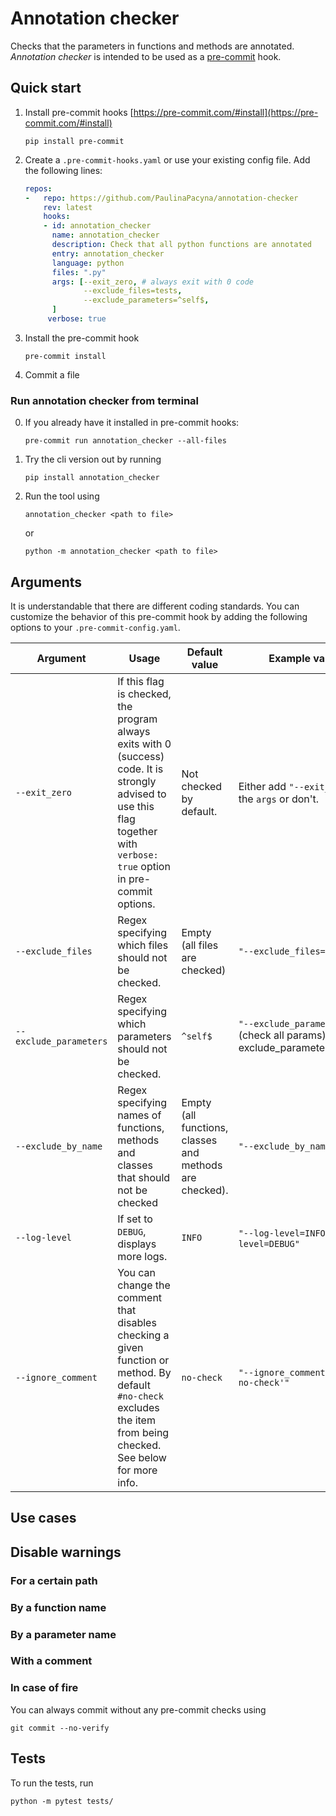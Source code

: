 # Annotation checker 
Checks that the parameters in functions and methods are annotated. _Annotation checker_ is intended to be used as a [pre-commit](https://pre-commit.com/) hook.

## Quick start
1. Install pre-commit hooks [https://pre-commit.com/#install](https://pre-commit.com/#install)
   ```shell
   pip install pre-commit
   ```

2. Create a `.pre-commit-hooks.yaml` or use your existing config file. Add the following lines:
   ```yaml
   repos:
   -   repo: https://github.com/PaulinaPacyna/annotation-checker
       rev: latest
       hooks:
       - id: annotation_checker
         name: annotation_checker
         description: Check that all python functions are annotated
         entry: annotation_checker
         language: python
         files: ".py"
         args: [--exit_zero, # always exit with 0 code
                --exclude_files=tests, 
                --exclude_parameters=^self$,
         ]
        verbose: true
   ```
3. Install the pre-commit hook
   ```
   pre-commit install
   ```
4. Commit a file

### Run annotation checker from terminal
0. If you already have it installed in pre-commit hooks:
   ```
   pre-commit run annotation_checker --all-files
   ```
1. Try the cli version out by running
   ```shell
   pip install annotation_checker
   ```
2. Run the tool using
   ```shell
   annotation_checker <path to file>
   ```
   or
   ```shell
   python -m annotation_checker <path to file>
   ```
 
## Arguments
It is understandable that there are different coding standards. You can customize the behavior of this pre-commit hook by adding the following options to your `.pre-commit-config.yaml`.


| Argument | Usage | Default value | Example values |
| - | - | - | - |
| `--exit_zero` | If this flag is checked, the program always exits with 0 (success) code. It is strongly advised to use this flag together with `verbose: true` option in pre-commit options. | Not checked by default. | Either add `"--exit_zero"` to the `args` or don't. |
| `--exclude_files` | Regex specifying which files should not be checked. | Empty (all files are checked) | `"--exclude_files=^test_"` |
| `--exclude_parameters` | Regex specifying which parameters should not be checked. | `^self$` | `"--exclude_parameters=''"` (check all params) `"--exclude_parameters='(^self$|logger)'"` |
| `--exclude_by_name` | Regex specifying names of functions, methods and classes that should not be checked | Empty (all functions, classes and methods are checked). | `"--exclude_by_name=^test_"` |
| `--log-level` | If set to `DEBUG`, displays more logs. | `INFO` | `"--log-level=INFO"`,`"--log-level=DEBUG"` |
| `--ignore_comment` | You can change the comment that disables checking a given function or method. By default `#no-check` excludes the item from being checked. See below for more info. | `no-check` | `"--ignore_comment='hint-no-check'"` | 

## Use cases 
## Disable warnings
### For a certain path
### By a function name
### By a parameter name
### With a comment
### In case of fire
You can always commit without any pre-commit checks using 
```shell script
git commit --no-verify
```
## Tests
To run the tests, run 
```shell script
python -m pytest tests/
```
